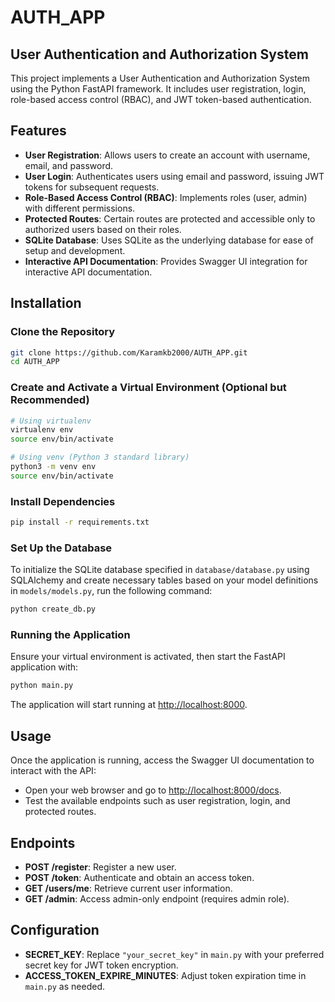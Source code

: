 # AUTH_APP

## User Authentication and Authorization System

This project implements a User Authentication and Authorization System using the Python FastAPI framework. It includes user registration, login, role-based access control (RBAC), and JWT token-based authentication.

## Features

- **User Registration**: Allows users to create an account with username, email, and password.
- **User Login**: Authenticates users using email and password, issuing JWT tokens for subsequent requests.
- **Role-Based Access Control (RBAC)**: Implements roles (user, admin) with different permissions.
- **Protected Routes**: Certain routes are protected and accessible only to authorized users based on their roles.
- **SQLite Database**: Uses SQLite as the underlying database for ease of setup and development.
- **Interactive API Documentation**: Provides Swagger UI integration for interactive API documentation.

## Installation

### Clone the Repository

```bash
git clone https://github.com/Karamkb2000/AUTH_APP.git
cd AUTH_APP
```

### Create and Activate a Virtual Environment (Optional but Recommended)

```bash
# Using virtualenv
virtualenv env
source env/bin/activate

# Using venv (Python 3 standard library)
python3 -m venv env
source env/bin/activate
```

### Install Dependencies

```bash
pip install -r requirements.txt
```

### Set Up the Database

To initialize the SQLite database specified in `database/database.py` using SQLAlchemy and create necessary tables based on your model definitions in `models/models.py`, run the following command:

```bash
python create_db.py
```

### Running the Application

Ensure your virtual environment is activated, then start the FastAPI application with:

```bash
python main.py
```

The application will start running at [http://localhost:8000](http://localhost:8000).

## Usage

Once the application is running, access the Swagger UI documentation to interact with the API:

- Open your web browser and go to [http://localhost:8000/docs](http://localhost:8000/docs).
- Test the available endpoints such as user registration, login, and protected routes.

## Endpoints

- **POST /register**: Register a new user.
- **POST /token**: Authenticate and obtain an access token.
- **GET /users/me**: Retrieve current user information.
- **GET /admin**: Access admin-only endpoint (requires admin role).

## Configuration

- **SECRET_KEY**: Replace `"your_secret_key"` in `main.py` with your preferred secret key for JWT token encryption.
- **ACCESS_TOKEN_EXPIRE_MINUTES**: Adjust token expiration time in `main.py` as needed.
